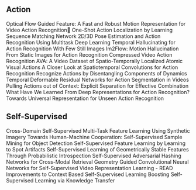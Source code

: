 ## Action
Optical Flow Guided Feature: A Fast and Robust Motion Representation for Video Action Recognition
One-Shot Action Localization by Learning Sequence Matching Network
2D/3D Pose Estimation and Action Recognition Using Multitask Deep Learning
Temporal Hallucinating for Action Recognition With Few Still Images
Im2Flow: Motion Hallucination From Static Images for Action Recognition
Compressed Video Action Recognition
AVA: A Video Dataset of Spatio-Temporally Localized Atomic Visual Actions
A Closer Look at Spatiotemporal Convolutions for Action Recognition
Recognize Actions by Disentangling Components of Dynamics
Temporal Deformable Residual Networks for Action Segmentation in Videos
Pulling Actions out of Context: Explicit Separation for Effective Combination
What Have We Learned From Deep Representations for Action Recognition?
Towards Universal Representation for Unseen Action Recognition

## Self-Supervised
Cross-Domain Self-Supervised Multi-Task Feature Learning Using Synthetic Imagery
Towards Human-Machine Cooperation: Self-Supervised Sample Mining for Object Detection
Self-Supervised Feature Learning by Learning to Spot Artifacts
Self-Supervised Learning of Geometrically Stable Features Through Probabilistic Introspection
Self-Supervised Adversarial Hashing Networks for Cross-Modal Retrieval
Geometry Guided Convolutional Neural Networks for Self-Supervised Video Representation Learning - READ
Improvements to Context Based Self-Supervised Learning
Boosting Self-Supervised Learning via Knowledge Transfer
